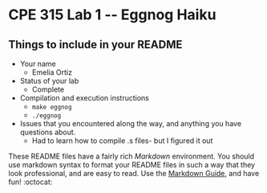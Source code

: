 # CPE 315 Lab 1 -- Eggnog Haiku

## Things to include in your README

* Your name
  * Emelia Ortiz
* Status of your lab
  * Complete
* Compilation and execution instructions
  * `make eggnog`
  * `./eggnog`
* Issues that you encountered along the way, and anything you have questions about.
  * Had to learn how to compile .s files- but I figured it out

These README files have a fairly rich _Markdown_ environment. You should use
markdown syntax to format your README files in such a way that they look
professional, and are easy to read. Use the 
[Markdown Guide](https://guides.github.com/features/mastering-markdown/), and
have fun! :octocat:

